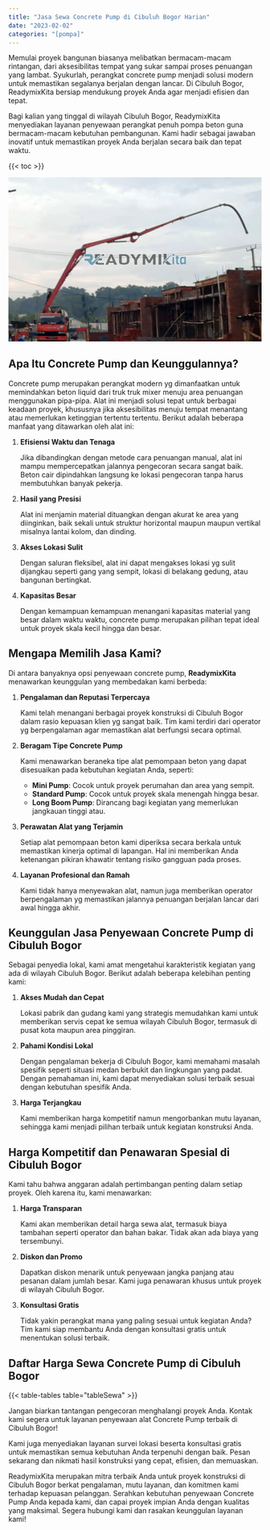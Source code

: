 ```yaml
---
title: "Jasa Sewa Concrete Pump di Cibuluh Bogor Harian"
date: "2023-02-02"
categories: "[pompa]"
---
```


Memulai proyek bangunan biasanya melibatkan bermacam-macam rintangan, dari aksesibilitas tempat yang sukar sampai proses penuangan yang lambat. Syukurlah, perangkat concrete pump menjadi solusi modern untuk memastikan segalanya berjalan dengan lancar. Di Cibuluh Bogor, ReadymixKita bersiap mendukung proyek Anda agar menjadi efisien dan tepat.

Bagi kalian yang tinggal di wilayah Cibuluh Bogor, ReadymixKita menyediakan layanan penyewaan perangkat penuh pompa beton guna bermacam-macam kebutuhan pembangunan. Kami hadir sebagai jawaban inovatif untuk memastikan proyek Anda berjalan secara baik dan tepat waktu.

{{< toc >}}

![Jasa Sewa Concrete Pump di Cibuluh Bogor Harian](/images/pompa/sewa-pompa-04.jpg)

## Apa Itu Concrete Pump dan Keunggulannya?

Concrete pump merupakan perangkat modern yg dimanfaatkan untuk memindahkan beton liquid dari truk truk mixer menuju area penuangan menggunakan pipa-pipa. Alat ini menjadi solusi tepat untuk berbagai keadaan proyek, khususnya jika aksesibilitas menuju tempat menantang atau memerlukan ketinggian tertentu tertentu. Berikut adalah beberapa manfaat yang ditawarkan oleh alat ini:

1. **Efisiensi Waktu dan Tenaga**

   Jika dibandingkan dengan metode cara penuangan manual, alat ini mampu mempercepatkan jalannya pengecoran secara sangat baik. Beton cair dipindahkan langsung ke lokasi pengecoran tanpa harus membutuhkan banyak pekerja.

2. **Hasil yang Presisi**

   Alat ini menjamin material dituangkan dengan akurat ke area yang diinginkan, baik sekali untuk struktur horizontal maupun maupun vertikal misalnya lantai kolom, dan dinding.

3. **Akses Lokasi Sulit**

   Dengan saluran fleksibel, alat ini dapat mengakses lokasi yg sulit dijangkau seperti gang yang sempit, lokasi di belakang gedung, atau bangunan bertingkat.

4. **Kapasitas Besar**

   Dengan kemampuan kemampuan menangani kapasitas material yang besar dalam waktu waktu, concrete pump merupakan pilihan tepat ideal untuk proyek skala kecil hingga dan besar.

## Mengapa Memilih Jasa Kami?

Di antara banyaknya opsi penyewaan concrete pump, **ReadymixKita** menawarkan keunggulan yang membedakan kami berbeda:

1. **Pengalaman dan Reputasi Terpercaya**

   Kami telah menangani berbagai proyek konstruksi di Cibuluh Bogor dalam rasio kepuasan klien yg sangat baik. Tim kami terdiri dari operator yg berpengalaman agar memastikan alat berfungsi secara optimal.

2. **Beragam Tipe Concrete Pump**

   Kami menawarkan beraneka tipe alat pemompaan beton yang dapat disesuaikan pada kebutuhan kegiatan Anda, seperti:
   - **Mini Pump**: Cocok untuk proyek perumahan dan area yang sempit.
   - **Standard Pump**: Cocok untuk proyek skala menengah hingga besar.
   - **Long Boom Pump**: Dirancang bagi kegiatan yang memerlukan jangkauan tinggi atau.

3. **Perawatan Alat yang Terjamin**

   Setiap alat pemompaan beton kami diperiksa secara berkala untuk memastikan kinerja optimal di lapangan. Hal ini memberikan Anda ketenangan pikiran khawatir tentang risiko gangguan pada proses.

4. **Layanan Profesional dan Ramah**

   Kami tidak hanya menyewakan alat, namun juga memberikan operator berpengalaman yg memastikan jalannya penuangan berjalan lancar dari awal hingga akhir.

## Keunggulan Jasa Penyewaan Concrete Pump di Cibuluh Bogor

Sebagai penyedia lokal, kami amat mengetahui karakteristik kegiatan yang ada di wilayah Cibuluh Bogor. Berikut adalah beberapa kelebihan penting kami:

1. **Akses Mudah dan Cepat**

   Lokasi pabrik dan gudang kami yang strategis memudahkan kami untuk memberikan servis cepat ke semua wilayah Cibuluh Bogor, termasuk di pusat kota maupun area pinggiran.

2. **Pahami Kondisi Lokal**

   Dengan pengalaman bekerja di Cibuluh Bogor, kami memahami masalah spesifik seperti situasi medan berbukit dan lingkungan yang padat. Dengan pemahaman ini, kami dapat menyediakan solusi terbaik sesuai dengan kebutuhan spesifik Anda.

3. **Harga Terjangkau**

   Kami memberikan harga kompetitif namun mengorbankan mutu layanan, sehingga kami menjadi pilihan terbaik untuk kegiatan konstruksi Anda.

## Harga Kompetitif dan Penawaran Spesial di Cibuluh Bogor

Kami tahu bahwa anggaran adalah pertimbangan penting dalam setiap proyek. Oleh karena itu, kami menawarkan:

1. **Harga Transparan**

   Kami akan memberikan detail harga sewa alat, termasuk biaya tambahan seperti operator dan bahan bakar. Tidak akan ada biaya yang tersembunyi.

2. **Diskon dan Promo**

   Dapatkan diskon menarik untuk penyewaan jangka panjang atau pesanan dalam jumlah besar. Kami juga penawaran khusus untuk proyek di wilayah Cibuluh Bogor.

3. **Konsultasi Gratis**

   Tidak yakin perangkat mana yang paling sesuai untuk kegiatan Anda? Tim kami siap membantu Anda dengan konsultasi gratis untuk menentukan solusi terbaik.

## Daftar Harga Sewa Concrete Pump di Cibuluh Bogor

{{< table-tables table="tableSewa" >}}

Jangan biarkan tantangan pengecoran menghalangi proyek Anda. Kontak kami segera untuk layanan penyewaan alat Concrete Pump terbaik di Cibuluh Bogor!

Kami juga menyediakan layanan survei lokasi beserta konsultasi gratis untuk memastikan semua kebutuhan Anda terpenuhi dengan baik. Pesan sekarang dan nikmati hasil konstruksi yang cepat, efisien, dan memuaskan.

ReadymixKita merupakan mitra terbaik Anda untuk proyek konstruksi di Cibuluh Bogor berkat pengalaman, mutu layanan, dan komitmen kami terhadap kepuasan pelanggan. Serahkan kebutuhan penyewaan Concrete Pump Anda kepada kami, dan capai proyek impian Anda dengan kualitas yang maksimal. Segera hubungi kami dan rasakan keunggulan layanan kami!